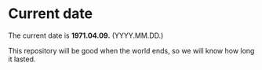 # Current date

The current date is **1971.04.09.** (YYYY.MM.DD.)

This repository will be good when the world ends, so we will know how long it lasted.